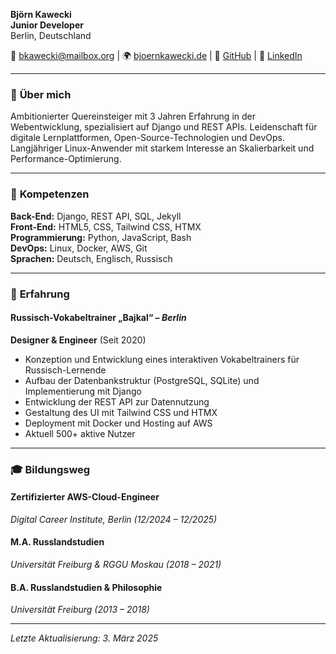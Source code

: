 **Björn Kawecki**  
**Junior Developer**  
Berlin, Deutschland  

📧 [bkawecki@mailbox.org](mailto:bkawecki@mailbox.org) | 🌍 [bjoernkawecki.de](http://bjoernkawecki.de) | 💼 [GitHub](https://github.com/bjkawecki) | 🔗 [LinkedIn](https://www.linkedin.com/in/bj%C3%B6rnkawecki)  

---

### 📝 **Über mich**
Ambitionierter Quereinsteiger mit 3 Jahren Erfahrung in der Webentwicklung, spezialisiert auf Django und REST APIs. Leidenschaft für digitale Lernplattformen, Open-Source-Technologien und DevOps. Langjähriger Linux-Anwender mit starkem Interesse an Skalierbarkeit und Performance-Optimierung.

---

### 🔧 **Kompetenzen**
**Back-End:** Django, REST API, SQL, Jekyll  
**Front-End:** HTML5, CSS, Tailwind CSS, HTMX  
**Programmierung:** Python, JavaScript, Bash  
**DevOps:** Linux, Docker, AWS, Git  
**Sprachen:** Deutsch, Englisch, Russisch  

---

### 💼 **Erfahrung**
#### **Russisch-Vokabeltrainer „Bajkal“** – *Berlin*  
**Designer & Engineer** (Seit 2020)  
- Konzeption und Entwicklung eines interaktiven Vokabeltrainers für Russisch-Lernende
- Aufbau der Datenbankstruktur (PostgreSQL, SQLite) und Implementierung mit Django
- Entwicklung der REST API zur Datennutzung
- Gestaltung des UI mit Tailwind CSS und HTMX
- Deployment mit Docker und Hosting auf AWS
- Aktuell 500+ aktive Nutzer

---

### 🎓 **Bildungsweg**
#### **Zertifizierter AWS-Cloud-Engineer**  
*Digital Career Institute, Berlin (12/2024 – 12/2025)*  

#### **M.A. Russlandstudien**  
*Universität Freiburg & RGGU Moskau (2018 – 2021)*  

#### **B.A. Russlandstudien & Philosophie**  
*Universität Freiburg (2013 – 2018)*  

---

*Letzte Aktualisierung: 3. März 2025*

